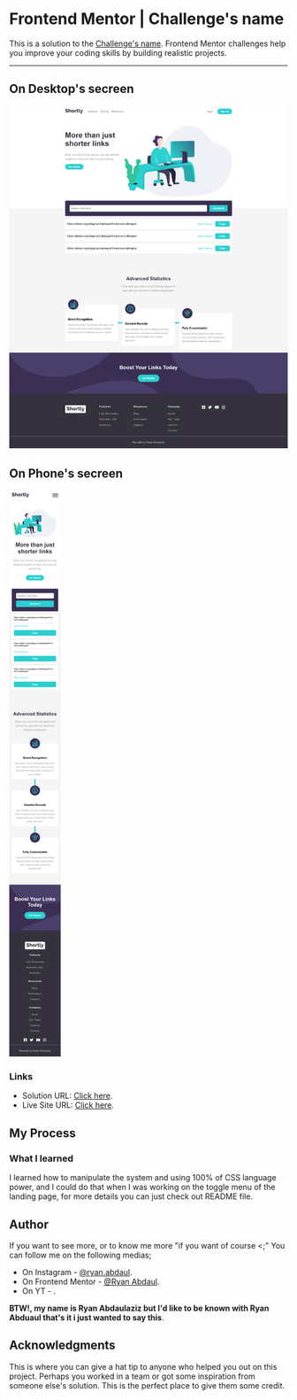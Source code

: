 # Frontend Mentor | Challenge's name
This is a solution to the [Challenge's name](Challenge'sURL). Frontend Mentor challenges help you improve your coding skills by building realistic projects. 
___
## On Desktop's secreen
<img src="Screenshot 2024-03-11 at 16-42-08 Frontend Mentor Shortly URL shortening API Challenge.png"/>  

## On Phone's secreen
<img src="Screen Shot 2024-03-11 at 16.43.03.png"/> 

### Links

- Solution URL: [Click here](https://github.com/RyanAbdaul/URL-Shorting).
- Live Site URL: [Click here](https://ryanabdaul.github.io/URL-Shorting/).

## My Process
### What I learned 
I learned how to manipulate the system and using 100% of CSS language power, and I could do that when I was working on the toggle menu of the landing page, for more details you can just check out README file.
## Author
If you want to see more, or to know me more "if you want of course <;" You can follow me on the following medias;
- On Instagram - [@ryan.abdaul](https://www.instagram.com/ryan.abdaul/).
- On Frontend Mentor - [@Ryan Abdaul](https://www.frontendmentor.io/profile/RyanAbdaul).
- On YT - []().

**BTW!, my name is Ryan Abdaulaziz but I'd like to be known with Ryan Abduaul that's it i just wanted to say this**.

## Acknowledgments
This is where you can give a hat tip to anyone who helped you out on this project. Perhaps you worked in a team or got some inspiration from someone else's solution. This is the perfect place to give them some credit.